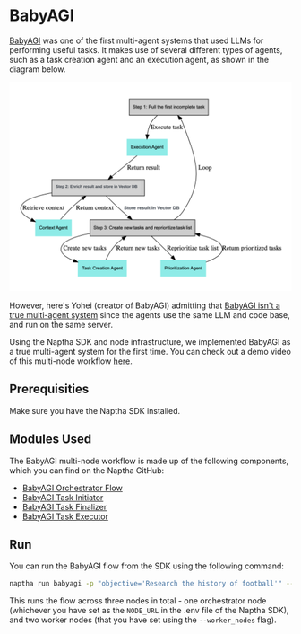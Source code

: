 # BabyAGI

[BabyAGI](https://github.com/yoheinakajima/babyagi) was one of the first multi-agent systems that used LLMs for performing useful tasks. It makes use of several different types of agents, such as a task creation agent and an execution agent, as shown in the diagram below.

![](/img/babyagi.png)

However, here's Yohei (creator of BabyAGI) admitting that [BabyAGI isn't a true multi-agent system](https://x.com/yoheinakajima/status/1781183534998380576) since the agents use the same LLM and code base, and run on the same server. 

Using the Naptha SDK and node infrastructure, we implemented BabyAGI as a true multi-agent system for the first time. You can check out a demo video of this multi-node workflow [here](https://www.youtube.com/watch?v=nzV04zOA0f0). 

## Prerequisities

Make sure you have the Naptha SDK installed. 

## Modules Used

The BabyAGI multi-node workflow is made up of the following components, which you can find on the Naptha GitHub:

* [BabyAGI Orchestrator Flow](https://github.com/NapthaAI/babyagi)
* [BabyAGI Task Initiator](https://github.com/NapthaAI/babyagi_task_initiator)
* [BabyAGI Task Finalizer](https://github.com/NapthaAI/babyagi_task_finalizer)
* [BabyAGI Task Executor](https://github.com/NapthaAI/babyagi_task_executor)

## Run

You can run the BabyAGI flow from the SDK using the following command:

```bash
naptha run babyagi -p "objective='Research the history of football'" --worker_nodes "http://node.naptha.ai:7001,http://node1.naptha.ai:7001"
```

This runs the flow across three nodes in total - one orchestrator node (whichever you have set as the ```NODE_URL``` in the .env file of the Naptha SDK), and two worker nodes (that you have set using the ```--worker_nodes``` flag).
